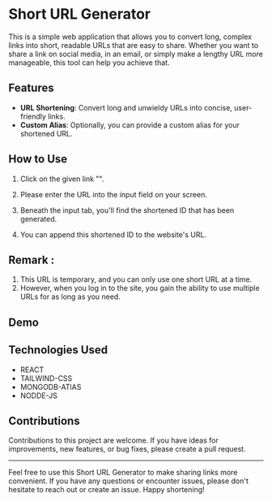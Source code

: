 # Short URL Generator

This is a simple web application that allows you to convert long, complex links into short, readable URLs that are easy to share. Whether you want to share a link on social media, in an email, or simply make a lengthy URL more manageable, this tool can help you achieve that.

## Features

- **URL Shortening**: Convert long and unwieldy URLs into concise, user-friendly links.
- **Custom Alias**: Optionally, you can provide a custom alias for your shortened URL.


## How to Use

1. Click on the given link "".

2. Please enter the URL into the input field on your screen.

3. Beneath the input tab, you'll find the shortened ID that has been generated.

4. You can append this shortened ID to the website's URL.

## Remark :
  1.  This URL is temporary, and you can only use one short URL at a time.
  2.  However, when you log in to the site, you gain the ability to use multiple URLs for as long as you need.



## Demo



## Technologies Used

- REACT
- TAILWIND-CSS
- MONGODB-ATlAS
- NODDE-JS

## Contributions

Contributions to this project are welcome. If you have ideas for improvements, new features, or bug fixes, please create a pull request.


---

Feel free to use this Short URL Generator to make sharing links more convenient. If you have any questions or encounter issues, please don't hesitate to reach out or create an issue. Happy shortening!
